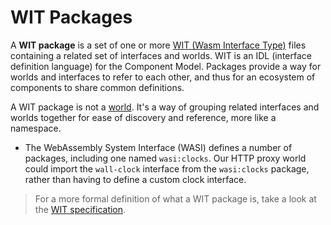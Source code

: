 # WIT Packages

A **WIT package** is a set of one or more [WIT (Wasm Interface Type)](./wit.md) files containing a related set of interfaces and worlds. WIT is an IDL (interface definition language) for the Component Model. Packages provide a way for worlds and interfaces to refer to each other, and thus for an ecosystem of components to share common definitions.

A WIT package is not a [world](./worlds.md). It's a way of grouping related interfaces and worlds together for ease of discovery and reference, more like a namespace.

* The WebAssembly System Interface (WASI) defines a number of packages, including one named `wasi:clocks`. Our HTTP proxy world could import the `wall-clock` interface from the `wasi:clocks` package, rather than having to define a custom clock interface.

>  For a more formal definition of what a WIT package is, take a look at the [WIT specification](https://github.com/WebAssembly/component-model/blob/main/design/mvp/WIT.md).
